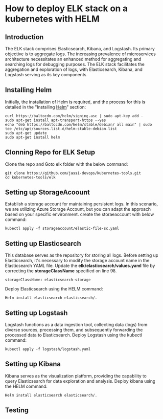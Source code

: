 # How to deploy ELK stack on a kubernetes with HELM
## Introduction
The ELK stack comprises Elasticsearch, Kibana, and Logstash. Its primary objective is to aggregate logs. The increasing prevalence of microservices architecture necessitates an enhanced method for aggregating and searching logs for debugging purposes. The ELK stack facilitates the aggregation and exploration of logs, with Elasticsearch, Kibana, and Logstash serving as its key components.

## Installing Helm
Initially, the installation of Helm is required, and the process for this is detailed in the "Installing [Helm](https://helm.sh/docs/intro/install/#from-apt-debianubuntu)" section:
```
curl https://baltocdn.com/helm/signing.asc | sudo apt-key add -
sudo apt-get install apt-transport-https --yes
echo "deb https://baltocdn.com/helm/stable/debian/ all main" | sudo tee /etc/apt/sources.list.d/helm-stable-debian.list
sudo apt-get update
sudo apt-get install helm
```
## Clonning Repo for ELK Setup
Clone the repo and Goto elk folder with the below command:
```
git clone https://github.com/jassi-devops/kubernetes-tools.git
cd kubernetes-tools/elk
```
## Setting up StorageAcoount
Establish a storage account for maintaining persistent logs. In this scenario, we are utilizing Azure Storage Account, but you can adapt the approach based on your specific environment.
create the storaeaccount with below command:
```
kubectl apply -f storageaccount/elastic-file-sc.yaml
```
## Setting up Elasticsearch
This database serves as the repository for storing all logs.
Before setting up Elasticsearch, it's necessary to modify the storage account name in the Elasticsearch YAML file. Update the **elk/elasticsearch/values.yaml** file by correcting the **storageClassName** specified on line 98.
```
storageClassName: elasticsearch-storage
```
Deploy Elasticsearch using the HELM command:
```
Helm install elasticsearch elasticsearch/.
```
## Setting up Logstash
Logstash functions as a data ingestion tool, collecting data (logs) from diverse sources, processing them, and subsequently forwarding the processed data to Elasticsearch.
Deploy Logstash using the kubectl command:
```
kubectl apply -f logstash/logstash.yaml
```
## Setting up Kibana
Kibana serves as the visualization platform, providing the capability to query Elasticsearch for data exploration and analysis.
Deploy kibana using the HELM command:
```
Helm install elasticsearch elasticsearch/.
```
## Testing
